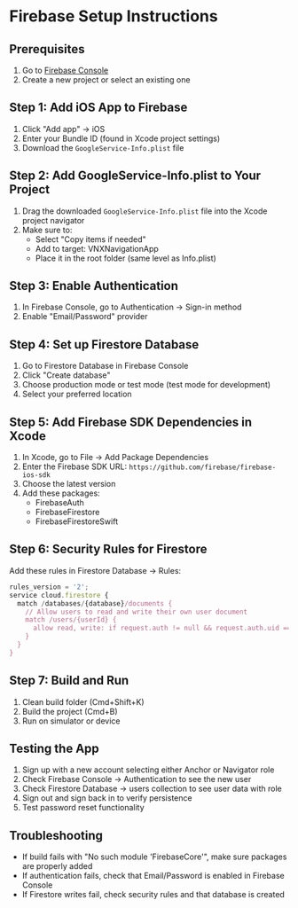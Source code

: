 # Firebase Setup Instructions

## Prerequisites
1. Go to [Firebase Console](https://console.firebase.google.com/)
2. Create a new project or select an existing one

## Step 1: Add iOS App to Firebase
1. Click "Add app" → iOS
2. Enter your Bundle ID (found in Xcode project settings)
3. Download the `GoogleService-Info.plist` file

## Step 2: Add GoogleService-Info.plist to Your Project
1. Drag the downloaded `GoogleService-Info.plist` file into the Xcode project navigator
2. Make sure to:
   - Select "Copy items if needed"
   - Add to target: VNXNavigationApp
   - Place it in the root folder (same level as Info.plist)

## Step 3: Enable Authentication
1. In Firebase Console, go to Authentication → Sign-in method
2. Enable "Email/Password" provider

## Step 4: Set up Firestore Database
1. Go to Firestore Database in Firebase Console
2. Click "Create database"
3. Choose production mode or test mode (test mode for development)
4. Select your preferred location

## Step 5: Add Firebase SDK Dependencies in Xcode
1. In Xcode, go to File → Add Package Dependencies
2. Enter the Firebase SDK URL: `https://github.com/firebase/firebase-ios-sdk`
3. Choose the latest version
4. Add these packages:
   - FirebaseAuth
   - FirebaseFirestore
   - FirebaseFirestoreSwift

## Step 6: Security Rules for Firestore
Add these rules in Firestore Database → Rules:

```javascript
rules_version = '2';
service cloud.firestore {
  match /databases/{database}/documents {
    // Allow users to read and write their own user document
    match /users/{userId} {
      allow read, write: if request.auth != null && request.auth.uid == userId;
    }
  }
}
```

## Step 7: Build and Run
1. Clean build folder (Cmd+Shift+K)
2. Build the project (Cmd+B)
3. Run on simulator or device

## Testing the App
1. Sign up with a new account selecting either Anchor or Navigator role
2. Check Firebase Console → Authentication to see the new user
3. Check Firestore Database → users collection to see user data with role
4. Sign out and sign back in to verify persistence
5. Test password reset functionality

## Troubleshooting
- If build fails with "No such module 'FirebaseCore'", make sure packages are properly added
- If authentication fails, check that Email/Password is enabled in Firebase Console
- If Firestore writes fail, check security rules and that database is created
